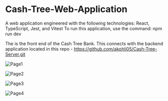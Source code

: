 # Cash-Tree-Web-Application
A web application engineered with the following technologies: React, TypeScript, Jest, and Vitest
To run this application, use the command: npm run dev

The is the front end of the Cash Tree Bank. This connects with the backend application located in 
this repo - https://github.com/akohli05/Cash-Tree-Server.git


![Page1](https://github.com/akohli05/Cash-Tree-Web-Application/assets/129328516/6322e6f4-7b22-4fb4-bfe0-6f517ed34286)

![Page2](https://github.com/akohli05/Cash-Tree-Web-Application/assets/129328516/5c0f19ed-d327-4ed4-bc49-6a5c5791ad4a)

![Page3](https://github.com/akohli05/Cash-Tree-Web-Application/assets/129328516/2e0b7014-0805-4837-b1ef-496d1a2a7c47)

![Page4](https://github.com/akohli05/Cash-Tree-Web-Application/assets/129328516/594928bb-9a9b-4ec7-a96c-8fc3635efe04)
